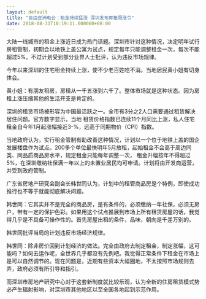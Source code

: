 ```yaml
---
layout: default
title: "自由亚洲电台：租金持续猛涨 深圳发布房租限涨令"
date: 2018-08-31T10:19:11.000000+08:00
---
```


大陆一线城市的租金上涨近日成为热门话题。深圳市针对这种情况，决定明年试行房租管制，初期会以地铁上盖公寓为试点，规定每年只能调整租金一次，每次不能超过5%。不过计划受到部分业界人士批评，认为违反市场规律。

今年以来深圳的住宅租金持续上涨，使不少老百姓吃不消。当地居民黄小姐有切身体会。

黄小姐：有朋友租房，房租从一千五涨到六千了。整体市场就是这种状态。因为房租上涨压缩其他的生活开支是肯定的。

深圳的租赁市场被形容为中国最活跃之一。全市有3分之2人口需要通过租赁解决居住问题。官方数字显示，当地 租赁价格指数已连续11个月同比上涨，私人住宅租金自今年1月起涨幅接近3-%，远高于同期物价（CPI）指数。

当地政府认为，实行租金管制有助改善这种情况，计划以一个位于地铁上盖的国企发展楼盘作为试点。200多个单位最快明年5月放租，起始租金不会高于周边同类、同品质商品房水平，规定租金只能每年调整一次， 租金升幅按年不得超过5%，在深圳缴纳社保满一年以上的未置业居民均可申请。计划将由开发商运营，并受到政府管制。

广东省房地产研究会副会长韩世同认为，计划中的租管商品房是个特例，即使成功推行也不等于就能彻底解决问题。

韩世同：它其实并不是完全的商品房，是有条件的，必须缴纳一年社保，必须无房户，带有一定的保护色彩。如果用这个试点推展到市场上所有租赁房屋的话，我觉得几乎是不具备可操作性的。首先房屋出租的条件，品味，朝向是千差万别的。

韩世同批评当局的计划违反市场经济规律。

韩世同：除非房价回到计划经济的做法。完全由政府去制定租金，制定涨幅，这可能吗？如何去运作呢，全世界几乎都没有先例吧。我觉得正常条件下租金在市场上是可以自然调节的。现在问题是，近期有些资本大幅圈地，不太按照市场规则去弄，政府必须有所引导和指引。

而深圳市房地产研究中心对于这套新制度就比较乐观，认为全新的住房租赁模式势必产生辐射影响，对深圳市其他地区以至全国各地起到示范作用。

